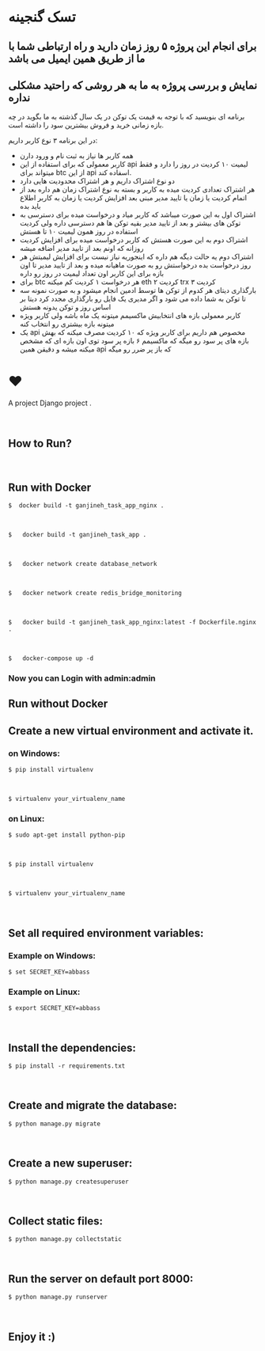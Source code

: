 تسک گنجینه
===

برای انجام این پروژه ۵ روز زمان دارید و راه ارتباطی شما با ما از طریق همین ایمیل می باشد
---
نمایش و بررسی پروژه به ما به هر روشی که راحتید مشکلی نداره
---

برنامه ای بنویسید که با توجه به قیمت یک توکن در یک سال گذشته به ما بگوید در چه بازه زمانی خرید و فروش بیشترین سود را داشته است.

در این برنامه ۳ نوع کاربر داریم:

* همه کاربر ها نیاز به ثبت نام و ورود دارن
* کاربر معمولی که برای استفاده از این api  لیمیت ۱۰ کردیت در روز را دارد و فقط میتواند برای btc  از این api  اسفاده کند.
* دو نوع اشتراک داریم و هر اشتراک محدودیت هایی دارد
* هر اشتراک تعدادی کردیت میده به کاربر و بسته به نوع اشتراک زمان هم داره بعد از اتمام کردیت یا زمان یا تایید مدیر مبنی بعد افزایش کردیت یا زمان به کاربر اطلاع باید بده 
* اشتراک اول به این صورت میباشد که کاربر میاد و درخواست میده برای دسترسی به توکن های بیشتر و بعد از تایید مدیر بقیه توکن ها هم دسترسی داره ولی کردیت استفاده در روز همون لیمیت ۱۰ تا هستش
* اشتراک دوم به این صورت هستش که کاربر درخواست میده برای افزایش کردیت روزانه که اونم بعد از تایید مدیر اضافه میشه
* اشتراک دوم یه حالت دیگه هم داره که اینجوریه نیاز نیست برای افزایش لیمیتش هر روز درخواست بده درخواستش رو به صورت ماهیانه میده و بعد از تایید مدیر تا اون بازه برای این کاربر اون تعداد لیمیت در روز رو داره
* برای btc هر درخواست ۱ کردیت کم میکنه eth ۲ کردیت trx ۳ کردیت
* بارگذاری دیتای هر کدوم از توکن ها توسط ادمین انجام میشود و به صورت نمونه سه تا توکن به شما داده می شود و اگر مدیری یک فایل رو بارگذاری مجدد کرد دیتا بر اساس روز و توکن یدونه هستش
* کاربر معمولی بازه های انتخابیش ماکسیمم میتونه یک ماه باشه ولی کاربر ویژه میتونه بازه بیشتری رو انتخاب کنه
* یک api مخصوص هم داریم برای کاربر ویژه که ۱۰ کردیت مصرف میکنه که بهش بازه های پر سود رو میگه که ماکسیمم ۶ بازه پر سود توی اون بازه ای که مشخص میکنه میشه و دقیقن همین api که باز پر ضرر رو میگه

❤
===

A project Django project .

<br>
<h2>How to Run? </h2>
<br>

<h2>
  Run with Docker
</h2>

<div class="highlight highlight-source-shell">

  ```
  $  docker build -t ganjineh_task_app_nginx . 
  ```

  <br>
  
  ```
  $   docker build -t ganjineh_task_app .
  ```

  <br>
  
  ```
  $   docker network create database_network
  ```

  <br>
  
  ```
  $   docker network create redis_bridge_monitoring

  ```
 <br>
 
  ```
  $   docker build -t ganjineh_task_app_nginx:latest -f Dockerfile.nginx .

  ```
 <br>
  
  ```
  $   docker-compose up -d
  ```

</div>

<h3>Now you can Login with admin:admin</h3>

<h2>
  Run without Docker
</h2>
<h2>
  Create a new virtual environment and activate it.
</h2>

<h3>on Windows:</h3>
<div class="highlight highlight-source-shell">

  ```
  $ pip install virtualenv
  ```
  <br>
  
  ```
  $ virtualenv your_virtualenv_name
  ```
</div>


<h3>on Linux:</h3>
<div class="highlight highlight-source-shell">

  ```
  $ sudo apt-get install python-pip
  ```
  <br>
  
  ```
  $ pip install virtualenv
  ```
  <br>
  
  ```
  $ virtualenv your_virtualenv_name
  ```
</div>

<br>

<h2>
  Set all required environment variables:
</h2>

<h3>Example on Windows:</h3>
<div class="highlight highlight-source-shell">

  ```
  $ set SECRET_KEY=abbass
  ```
</div>

<h3>Example on Linux:</h3>
<div class="highlight highlight-source-shell">

  ```
  $ export SECRET_KEY=abbass
  ```
</div>
<br>

<h2>
  Install the dependencies:
</h2>
<div class="highlight highlight-source-shell">

  ```
  $ pip install -r requirements.txt
  ```
</div>
<br>

<h2>
  Create and migrate the database:
</h2>
<div class="highlight highlight-source-shell">

  ```
  $ python manage.py migrate
  ```
</div>
<br>

<h2>
  Create a new superuser:
</h2>
<div class="highlight highlight-source-shell">

  ```
  $ python manage.py createsuperuser
  ```
</div>
<br>

<h2>
  Collect static files:
</h2>
<div class="highlight highlight-source-shell">

  ```
  $ python manage.py collectstatic
  ```
</div>
<br>

<h2>
  Run the server on default port 8000:
</h2>
<div class="highlight highlight-source-shell">

  ```
  $ python manage.py runserver
  ```
</div>
<br>

<h2>
  Enjoy it :)
</h2>